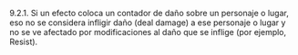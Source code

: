 9.2.1. Si un efecto coloca un contador de daño sobre un personaje o lugar, eso no se considera infligir daño (deal damage) a ese personaje o lugar y no se ve afectado por modificaciones al daño que se inflige (por ejemplo, Resist).